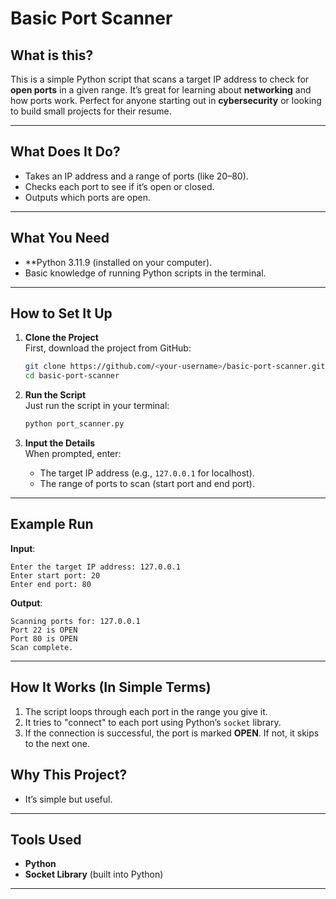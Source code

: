 
# **Basic Port Scanner**  

## **What is this?**  
This is a simple Python script that scans a target IP address to check for **open ports** in a given range. It’s great for learning about **networking** and how ports work. Perfect for anyone starting out in **cybersecurity** or looking to build small projects for their resume.  

---

## **What Does It Do?**  
- Takes an IP address and a range of ports (like 20–80).  
- Checks each port to see if it’s open or closed.  
- Outputs which ports are open.  

---

## **What You Need**  
- **Python 3.11.9 (installed on your computer).  
- Basic knowledge of running Python scripts in the terminal.  

---

## **How to Set It Up**  

1. **Clone the Project**  
   First, download the project from GitHub:  
   ```bash
   git clone https://github.com/<your-username>/basic-port-scanner.git
   cd basic-port-scanner
   ```

2. **Run the Script**  
   Just run the script in your terminal:  
   ```bash
   python port_scanner.py
   ```

3. **Input the Details**  
   When prompted, enter:  
   - The target IP address (e.g., `127.0.0.1` for localhost).  
   - The range of ports to scan (start port and end port).  

---

## **Example Run**  

**Input**:  
```
Enter the target IP address: 127.0.0.1  
Enter start port: 20  
Enter end port: 80  
```

**Output**:  
```
Scanning ports for: 127.0.0.1  
Port 22 is OPEN  
Port 80 is OPEN  
Scan complete.
```

---

## **How It Works (In Simple Terms)**  
1. The script loops through each port in the range you give it.  
2. It tries to "connect" to each port using Python’s `socket` library.  
3. If the connection is successful, the port is marked **OPEN**. If not, it skips to the next one.  




## **Why This Project?**  
- It’s simple but useful.  

---

## **Tools Used**  
- **Python**  
- **Socket Library** (built into Python)  

---

